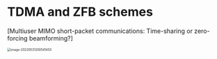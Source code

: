 # TDMA and ZFB schemes

[Multiuser MIMO short-packet communications: Time-sharing or zero-forcing beamforming?]

<img src="C:\Users\zyy\AppData\Roaming\Typora\typora-user-images\image-20230531200541453.png" alt="image-20230531200541453" style="zoom:50%;" />